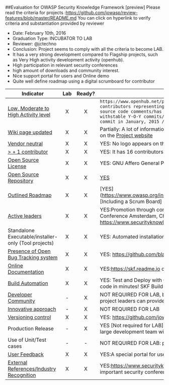 ##Evaluation for OWASP Security Knowledge Framework [preview]
Please read the criteria for projects :https://github.com/jowasp/review-features/blob/master/README.md
You can click on hyperlink to verify criteria and substantiation provided by reviewer

* Date: February 10th, 2016
* Graduation Type: INCUBATOR TO LAB
* Reviewer: @jctechno
* Conclusion:  Project seems to comply with all the criteria to become LAB. 
 * It has a very strong development compared to Flagship projects, such as Very High activity development activity (openhub).
 * High participation in relevant security conferences
 * high amount of downloads and community interest.
 * Nice support portal for users and Online demo
 * Quite well define roadmap using a digital scrumboard for contributor


| Indicator |  Lab  | Ready?|Reason|
|-----------|:-----:|:-----:|------|
| [Low, Moderate to High Activity level](http://blog.openhub.net/about-project-activity-icons/)|X | X |`https://www.openhub.net/p/skf-flask: Project has very high activity:has had 695 commits made by 18 contributors representing 14,381 lines of code/is mostly written in Python /with a very low number of source code comments/has a young, but established codebase/maintained by a large development team withstable Y-O-Y commits/ took an estimated 4 years of effort (COCOMO model)/starting with its first commit in January, 2015 /ending with its most recent commit 12 days ago`|
| [Wiki page updated](Wiki-page-updated.md) | X | X | Partially: A lot of information such as news is not on [their Wiki](https://www.owasp.org/index.php/OWASP_Security_Knowledge_Framework#tab=Main) but other sections, also a lot of information is found on the [Project website](https://www.securityknowledgeframework.org)|
| [Vendor neutral](vendor_neutral.md)  | X | X |YES: No logo appears on their wiki page|
| [> + 1 contributor](contributors.md) |  X | X |YES: It has 16 contributors(see openhub: https://www.openhub.net/p/skf-flask |
| [Open Source License](licenses.md) | X | X |YES: GNU Affero General Public License 3.0  (displayed on wiki page, github and website)|
| [Open Source Repository](https://www.openhub.net/orgs/OWASP)| X | X |[YES](https://github.com/blabla1337/skf-flask)|
| [Outlined Roadmap](outlined_roadmap.md)  | X | X |[YES] (https://www.owasp.org/index.php/OWASP_Security_Knowledge_Framework#tab=Roadmap_and_Getting_Involved) [Including a Scrum Board] (https://waffle.io/blabla1337/skf-flask)
| [Active leaders](active_leader.md) | X | X |YES:Promotion through confererences such as APPSEC US 2015,BlackHat EU 2015, DevOpsDays 2015 Conference Amsterdam, Chapter meetings among many very important conferences: https://www.securityknowledgeframework.org/talks.php|
| Standalone Executable/installer-only (Tool projects) | X | X |YES: Automated installation with Chef :https://github.com/blabla1337/skf-flask|
| [Presence of Open Bug Tracking system](https://en.wikipedia.org/wiki/Bug_tracking_system)  | X | X |YES: https://github.com/blabla1337/skf-flask/issues (15 issues open/37 closed)|
| [Online Documentation](onlinedocumentation.md) | X | X | YES:https://skf.readme.io on their website and quite ample|
| [Build Automation](https://en.wikipedia.org/wiki/Build_automation)  | X | X | YES: Test and Deploy with Confidence. Easily sync your GitHub projects with Travis CI and you'll be testing your code in minutes! SKF Build details: https://travis-ci.org/blabla1337/skf-flask)|
| [Developer Community](developer.md) | - | X | NOT REQUIRED FOR LAB, but project has a scrum app for contributors:https://waffle.io/blabla1337/skf-flask ? project leaders can provide more info on that |
| [Innovative approach](innovation.md) |  - | X | NOT REQUIRED FOR LAB  |
| [Versioning control](https://git-scm.com/book/en/v2/Getting-Started-About-Version-Control)| X | X |YES: https://github.com/jowasp/skf-flask/releases|
| Production Release | - | X | YES [Not required for LAB] : Code seems very mature: has a young, but established codebase  maintained by a large development team with stable Y-O-Y commits (https://www.openhub.net/p/skf-flask)|
| Use of Unit/Test cases | - | - | NOT REQUIRED FOR LAB: project leader can provide more info on this |
| [User Feedback](active_mailinglist.md) | X | X | YES:A special portal for users https://skf.readme.io/discuss/?sort=newest |
| [External References/Industry Recognition](industry_recognition.md) | X | X | YES:https://www.securityknowledgeframework.org/talks.php Project has been selected to participate many important security conferences |


